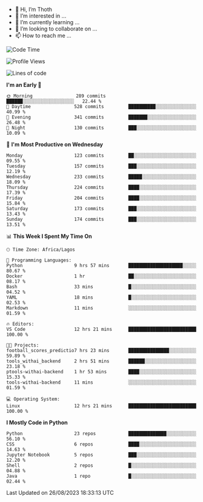 <!---
thoth2357/thoth2357 is a ✨ special ✨ repository because its `README.md` (this file) appears on your GitHub profile.
You can click the Preview link to take a look at your changes.
--->

- 👋 Hi, I’m Thoth
- 👀 I’m interested in ...
- 🌱 I’m currently learning ...
- 💞️ I’m looking to collaborate on ...
- 📫 How to reach me ...




<!--START_SECTION:waka-->
![Code Time](http://img.shields.io/badge/Code%20Time-2%2C255%20hrs%2029%20mins-blue)

![Profile Views](http://img.shields.io/badge/Profile%20Views-0-blue)

![Lines of code](https://img.shields.io/badge/From%20Hello%20World%20I%27ve%20Written-29.8%20million%20lines%20of%20code-blue)

**I'm an Early 🐤** 

```text
🌞 Morning                289 commits         ██████░░░░░░░░░░░░░░░░░░░   22.44 % 
🌆 Daytime                528 commits         ██████████░░░░░░░░░░░░░░░   40.99 % 
🌃 Evening                341 commits         ███████░░░░░░░░░░░░░░░░░░   26.48 % 
🌙 Night                  130 commits         ███░░░░░░░░░░░░░░░░░░░░░░   10.09 % 
```
📅 **I'm Most Productive on Wednesday** 

```text
Monday                   123 commits         ██░░░░░░░░░░░░░░░░░░░░░░░   09.55 % 
Tuesday                  157 commits         ███░░░░░░░░░░░░░░░░░░░░░░   12.19 % 
Wednesday                233 commits         █████░░░░░░░░░░░░░░░░░░░░   18.09 % 
Thursday                 224 commits         ████░░░░░░░░░░░░░░░░░░░░░   17.39 % 
Friday                   204 commits         ████░░░░░░░░░░░░░░░░░░░░░   15.84 % 
Saturday                 173 commits         ███░░░░░░░░░░░░░░░░░░░░░░   13.43 % 
Sunday                   174 commits         ███░░░░░░░░░░░░░░░░░░░░░░   13.51 % 
```


📊 **This Week I Spent My Time On** 

```text
🕑︎ Time Zone: Africa/Lagos

💬 Programming Languages: 
Python                   9 hrs 57 mins       ████████████████████░░░░░   80.67 % 
Docker                   1 hr                ██░░░░░░░░░░░░░░░░░░░░░░░   08.17 % 
Bash                     33 mins             █░░░░░░░░░░░░░░░░░░░░░░░░   04.52 % 
YAML                     18 mins             █░░░░░░░░░░░░░░░░░░░░░░░░   02.53 % 
Markdown                 11 mins             ░░░░░░░░░░░░░░░░░░░░░░░░░   01.59 % 

🔥 Editors: 
VS Code                  12 hrs 21 mins      █████████████████████████   100.00 % 

🐱‍💻 Projects: 
football_scores_predictio7 hrs 23 mins       ███████████████░░░░░░░░░░   59.89 % 
tools_withai_backend     2 hrs 51 mins       ██████░░░░░░░░░░░░░░░░░░░   23.18 % 
ptools-withai-backend    1 hr 53 mins        ████░░░░░░░░░░░░░░░░░░░░░   15.33 % 
tools-withai-backend     11 mins             ░░░░░░░░░░░░░░░░░░░░░░░░░   01.59 % 

💻 Operating System: 
Linux                    12 hrs 21 mins      █████████████████████████   100.00 % 
```

**I Mostly Code in Python** 

```text
Python                   23 repos            ██████████████░░░░░░░░░░░   56.10 % 
CSS                      6 repos             ████░░░░░░░░░░░░░░░░░░░░░   14.63 % 
Jupyter Notebook         5 repos             ███░░░░░░░░░░░░░░░░░░░░░░   12.20 % 
Shell                    2 repos             █░░░░░░░░░░░░░░░░░░░░░░░░   04.88 % 
Java                     1 repo              █░░░░░░░░░░░░░░░░░░░░░░░░   02.44 % 
```




 Last Updated on 26/08/2023 18:33:13 UTC
<!--END_SECTION:waka-->
<!--![](http://github-profile-summary-cards.vercel.app/api/cards/profile-details?username=thoth2357&theme=2077)

![](http://github-profile-summary-cards.vercel.app/api/cards/stats?username=thoth2357&theme=2077)![](http://github-profile-summary-cards.vercel.app/api/cards/productive-time?username=thoth2357&theme=2077&utcOffset=8) -->
